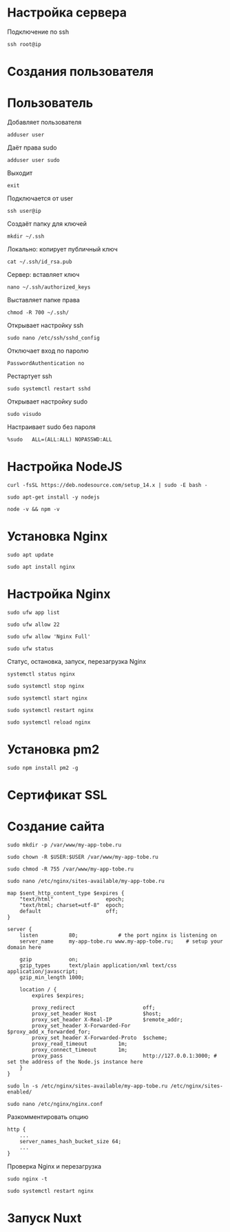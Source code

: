 # Настройка сервера

Подключение по ssh

```
ssh root@ip
```


# Создания пользователя
# Пользователь

Добавляет пользователя

```
adduser user
```

Даёт права sudo

```
adduser user sudo
```

<!-- Открывает настройку ssh

```
nano /etc/ssh/sshd_config
```

Запрещает вход по Root (Включить после )
```
PermitRootLogin no
```

Рестартует ssh

```
systemctl restart sshd
``` -->

Выходит

```
exit
```

Подключается от user

```
ssh user@ip
```

Создаёт папку для ключей

```
mkdir ~/.ssh
```

Локально: копирует публичный ключ

```
cat ~/.ssh/id_rsa.pub
```

Сервер: вставляет ключ

```
nano ~/.ssh/authorized_keys
```

Выставляет папке права

```
chmod -R 700 ~/.ssh/
```

Открывает настройку ssh

```
sudo nano /etc/ssh/sshd_config
```

Отключает вход по паролю

```
PasswordAuthentication no
```

Рестартует ssh

```
sudo systemctl restart sshd
```

Открывает настройку sudo

```
sudo visudo
```

Настраивает sudo без пароля

```
%sudo   ALL=(ALL:ALL) NOPASSWD:ALL
```

# Настройка NodeJS

```
curl -fsSL https://deb.nodesource.com/setup_14.x | sudo -E bash -
```
```
sudo apt-get install -y nodejs
```
```
node -v && npm -v
```

# Установка Nginx

```
sudo apt update
```
```
sudo apt install nginx
```

# Настройка Nginx

```
sudo ufw app list
```
```
sudo ufw allow 22
```
```
sudo ufw allow 'Nginx Full'
```
```
sudo ufw status
```

Статус, остановка, запуск, перезагрузка Nginx

```
systemctl status nginx
```
```
sudo systemctl stop nginx
```
```
sudo systemctl start nginx
```
```
sudo systemctl restart nginx
```
```
sudo systemctl reload nginx
```

# Установка pm2

```
sudo npm install pm2 -g
```
# Сертификат SSL


# Создание сайта

```
sudo mkdir -p /var/www/my-app-tobe.ru
```
```
sudo chown -R $USER:$USER /var/www/my-app-tobe.ru
```
```
sudo chmod -R 755 /var/www/my-app-tobe.ru
```
```
sudo nano /etc/nginx/sites-available/my-app-tobe.ru
```
```
map $sent_http_content_type $expires {
    "text/html"                 epoch;
    "text/html; charset=utf-8"  epoch;
    default                     off;
}

server {
    listen          80;             # the port nginx is listening on
    server_name     my-app-tobe.ru www.my-app-tobe.ru;    # setup your domain here

    gzip            on;
    gzip_types      text/plain application/xml text/css application/javascript;
    gzip_min_length 1000;

    location / {
        expires $expires;

        proxy_redirect                      off;
        proxy_set_header Host               $host;
        proxy_set_header X-Real-IP          $remote_addr;
        proxy_set_header X-Forwarded-For    $proxy_add_x_forwarded_for;
        proxy_set_header X-Forwarded-Proto  $scheme;
        proxy_read_timeout          1m;
        proxy_connect_timeout       1m;
        proxy_pass                          http://127.0.0.1:3000; # set the address of the Node.js instance here
    }
}
```

```
sudo ln -s /etc/nginx/sites-available/my-app-tobe.ru /etc/nginx/sites-enabled/
```
```
sudo nano /etc/nginx/nginx.conf
```
Разкомментировать опцию

```
http {
    ...
    server_names_hash_bucket_size 64;
    ...
}
```
Проверка Nginx и перезагрузка
```
sudo nginx -t
```
```
sudo systemctl restart nginx
```

# Запуск Nuxt
